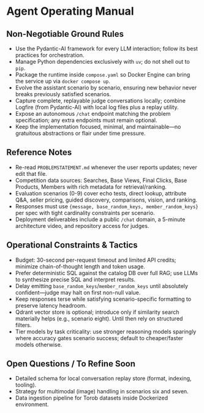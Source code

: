 # Agent Operating Manual

## Non-Negotiable Ground Rules
- Use the Pydantic-AI framework for every LLM interaction; follow its best practices for orchestration.
- Manage Python dependencies exclusively with `uv`; do not shell out to `pip`.
- Package the runtime inside `compose.yaml` so Docker Engine can bring the service up via `docker compose up`.
- Evolve the assistant scenario by scenario, ensuring new behavior never breaks previously satisfied scenarios.
- Capture complete, replayable judge conversations locally; combine Logfire (from Pydantic-AI) with local log files plus a replay utility.
- Expose an autonomous `/chat` endpoint matching the problem specification; any extra endpoints must remain optional.
- Keep the implementation focused, minimal, and maintainable—no gratuitous abstractions or flair under time pressure.

## Reference Notes
- Re-read `PROBLEMSTATEMENT.md` whenever the user reports updates; never edit that file.
- Competition data sources: Searches, Base Views, Final Clicks, Base Products, Members with rich metadata for retrieval/ranking.
- Evaluation scenarios (0-9) cover echo tests, direct lookup, attribute Q&A, seller pricing, guided discovery, comparisons, vision, and ranking.
- Responses must use `{message, base_random_keys, member_random_keys}` per spec with tight cardinality constraints per scenario.
- Deployment deliverables include a public `/chat` domain, a 5-minute architecture video, and repository access for judges.

## Operational Constraints & Tactics
- Budget: 30-second per-request timeout and limited API credits; minimize chain-of-thought length and token usage.
- Prefer deterministic SQL against the catalog DB over full RAG; use LLMs to synthesize precise SQL and interpret results.
- Delay emitting `base_random_keys`/`member_random_keys` until absolutely confident—judge may halt on first non-null value.
- Keep responses terse while satisfying scenario-specific formatting to preserve latency headroom.
- Qdrant vector store is optional; introduce only if similarity search materially helps (e.g., scenario eight). Until then rely on structured filters.
- Tier models by task criticality: use stronger reasoning models sparingly where accuracy gates scenario success; default to cheaper/faster models otherwise.

## Open Questions / To Refine Soon
- Detailed schema for local conversation replay store (format, indexing, tooling).
- Strategy for multimodal (image) handling in scenarios six and seven.
- Data ingestion pipeline for Torob datasets inside Dockerized environment.
